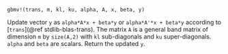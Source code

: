 ```
gbmv!(trans, m, kl, ku, alpha, A, x, beta, y)
```

Update vector `y` as `alpha*A*x + beta*y` or `alpha*A'*x + beta*y` according to [`trans`](@ref stdlib-blas-trans). The matrix `A` is a general band matrix of dimension `m` by `size(A,2)` with `kl` sub-diagonals and `ku` super-diagonals. `alpha` and `beta` are scalars. Return the updated `y`.
